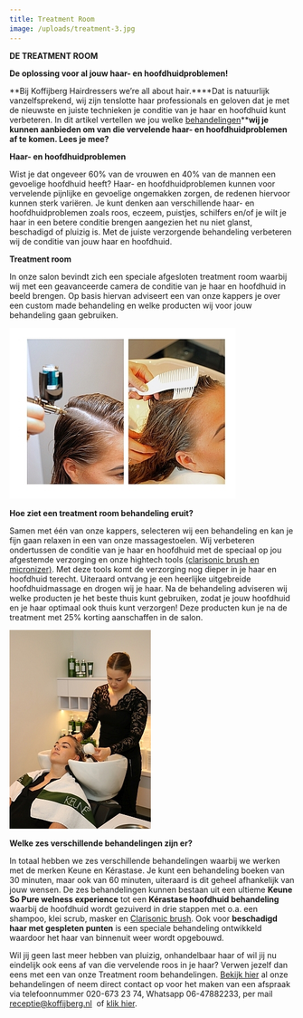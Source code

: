 ```yaml
---
title: Treatment Room
image: /uploads/treatment-3.jpg
---
```



**DE TREATMENT ROOM**

**De oplossing voor al jouw haar- en hoofdhuidproblemen!**

**Bij Koffijberg Hairdressers we’re all about hair.****Dat is natuurlijk vanzelfsprekend, wij zijn tenslotte haar professionals en geloven dat je met de nieuwste en juiste technieken je conditie van je haar en hoofdhuid kunt verbeteren. In dit artikel vertellen we jou welke [behandelingen](http://www.koffijberg.nl/#behandelingen)****wij je kunnen aanbieden om van die vervelende haar- en hoofdhuidproblemen af te komen. Lees je mee?**

**Haar- en hoofdhuidproblemen**

Wist je dat ongeveer 60% van de vrouwen en 40% van de mannen een gevoelige hoofdhuid heeft? Haar- en hoofdhuidproblemen kunnen voor vervelende pijnlijke en gevoelige ongemakken zorgen, de redenen hiervoor kunnen sterk variëren. Je kunt denken aan verschillende haar- en hoofdhuidproblemen zoals roos, eczeem, puistjes, schilfers en/of je wilt je haar in een betere conditie brengen aangezien het nu niet glanst, beschadigd of pluizig is. Met de juiste verzorgende behandeling verbeteren wij de conditie van jouw haar en hoofdhuid.

**Treatment room**

In onze salon bevindt zich een speciale afgesloten treatment room waarbij wij met een geavanceerde camera de conditie van je haar en hoofdhuid in beeld brengen. Op basis hiervan adviseert een van onze kappers je over een custom made behandeling en welke producten wij voor jouw behandeling gaan gebruiken.

**![](/uploads/versions/duo-treatment-room-1---x----400-302x---.jpg)**

**Hoe ziet een treatment room behandeling eruit?**

Samen met één van onze kappers, selecteren wij een behandeling en kan je fijn gaan relaxen in een van onze massagestoelen. Wij verbeteren ondertussen de conditie van je haar en hoofdhuid met de speciaal op jou afgestemde verzorging en onze hightech tools [(clarisonic brush en micronizer)](/nieuws/2016/12/30/tools-treatment-room/). Met deze tools komt de verzorging nog dieper in je haar en hoofdhuid terecht. Uiteraard ontvang je een heerlijke uitgebreide hoofdhuidmassage en drogen wij je haar. Na de behandeling adviseren wij welke producten je het beste thuis kunt gebruiken, zodat je jouw hoofdhuid en je haar optimaal ook thuis kunt verzorgen! Deze producten kun je na de treatment met 25% korting aanschaffen in de salon.

![](/uploads/versions/treatment-1---x----250-351x---.jpg)

**Welke zes verschillende behandelingen zijn er?**

In totaal hebben we zes verschillende behandelingen waarbij we werken met de merken Keune en Kérastase. Je kunt een behandeling boeken van 30 minuten, maar ook van 60 minuten, uiteraard is dit geheel afhankelijk van jouw wensen. De zes behandelingen kunnen bestaan uit een ultieme **Keune So Pure welness experience** tot een **Kérastase hoofdhuid behandeling** waarbij de hoofdhuid wordt gezuiverd in drie stappen met o.a. een shampoo, klei scrub, masker en [Clarisonic brush](/nieuws/2016/12/30/tools-treatment-room/). Ook voor **beschadigd haar met gespleten punten** is een speciale behandeling ontwikkeld waardoor het haar van binnenuit weer wordt opgebouwd.

Wil jij geen last meer hebben van pluizig, onhandelbaar haar of wil jij nu eindelijk ook eens af van die vervelende roos in je haar? Verwen jezelf dan eens met een van onze Treatment room behandelingen. [Bekijk hier](http://www.koffijberg.nl/#behandelingen) al onze behandelingen of neem direct contact op voor het maken van een afspraak via telefoonnummer 020-673 23 74, Whatsapp 06-47882233, per mail receptie@koffijberg.nl  of [klik hier](/contact/).